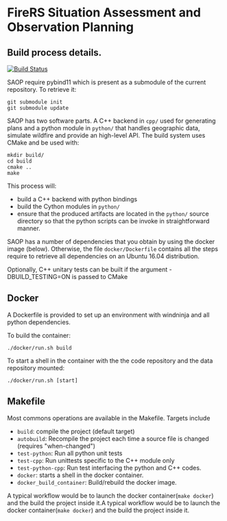 FireRS Situation Assessment and Observation Planning
====================================================

Build process details.
-----

[![Build Status](https://travis-ci.org/fire-rs-laas/fire-rs-saop.svg?branch=master)](https://travis-ci.org/fire-rs-laas/fire-rs-saop)

SAOP require pybind11 which is present as a submodule of the current repository. To retrieve it:

    git submodule init
    git submodule update

SAOP has two software parts. A C++ backend in `cpp/` used for generating plans and a python module in `python/` that handles geographic data, simulate wildfire and provide an high-level API.
The build system uses CMake and be used with:

    mkdir build/
    cd build
    cmake ..
    make
    
This process will:
 - build a C++ backend with python bindings
 - build the Cython modules in `python/`
 - ensure that the produced artifacts are located in the `python/` source directory so that the python scripts can be invoke in straightforward manner. 

SAOP has a number of dependencies that you obtain by using the docker image (below).
Otherwise, the file `docker/Dockerfile` contains all the steps require to retrieve all dependencies on an Ubuntu 16.04 distribution.

Optionally, C++ unitary tests can be built if the argument -DBUILD_TESTING=ON is passed to CMake

Docker
------

A Dockerfile is provided to set up an environment with windninja and all python dependencies.

To build the container:

    ./docker/run.sh build

To start a shell in the container with the the code repository and the data repository mounted:

    ./docker/run.sh [start]
    

Makefile
--------

Most commons operations are available in the Makefile. Targets include

- `build`: compile the project (default target) 
- `autobuild`: Recompile the project each time a source file is changed (requires "when-changed")
- `test-python`: Run all python unit tests
- `test-cpp`: Run unittests specific to the C++ module only
- `test-python-cpp`: Run test interfacing the python and C++ codes.
- `docker`: starts a shell in the docker container.
- `docker_build_container`: Build/rebuild the docker image. 


A typical workflow would be to launch the docker container(`make docker`) and the build the project inside it.A typical workflow would be to launch the docker container(`make docker`) and the build the project inside it.

